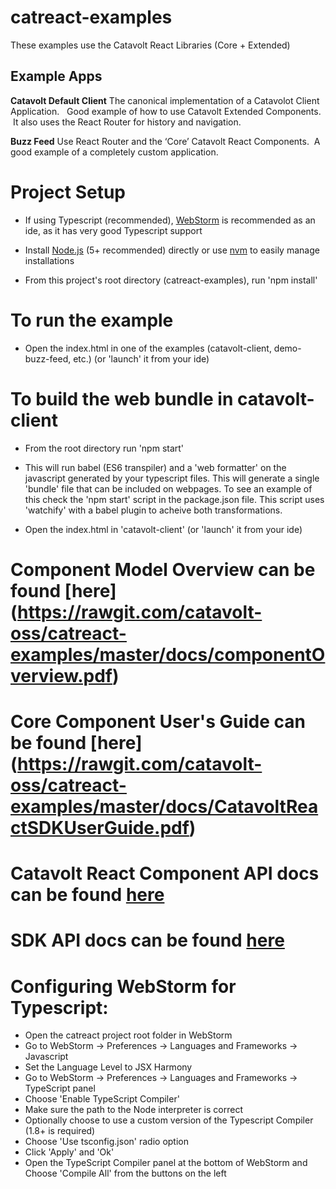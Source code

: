 catreact-examples
=================

These examples use the Catavolt React Libraries (Core + Extended)



## Example Apps

**Catavolt Default Client**
The canonical implementation of a Catavolot Client Application.   Good example of how to use Catavolt Extended Components.  It also uses the React Router for history and navigation.

**Buzz Feed**
Use React Router and the ‘Core’ Catavolt React Components.  A good example of a completely custom application.
                                                

# Project Setup

* If using Typescript (recommended), [WebStorm](https://www.jetbrains.com/webstorm/) is recommended as an ide, as it has very good Typescript support

* Install [Node.js](https://nodejs.org/en/) (5+ recommended) directly or use [nvm](https://github.com/creationix/nvm#installation) to easily manage installations
  
* From this project's root directory (catreact-examples), run 'npm install'  

# To run the example

* Open the index.html in one of the examples (catavolt-client, demo-buzz-feed, etc.) (or 'launch' it from your ide)


# To build the web bundle in catavolt-client

* From the root directory run 'npm start'

* This will run babel (ES6 transpiler) and a 'web formatter' on the javascript generated by your typescript files. This will generate a single 'bundle' file that can be included on webpages.  To see an example of this check the 'npm start' script in the package.json file.  This script uses 'watchify' with a babel plugin to acheive both transformations.

* Open the index.html in 'catavolt-client' (or 'launch' it from your ide)

# Component Model Overview can be found [here] (https://rawgit.com/catavolt-oss/catreact-examples/master/docs/componentOverview.pdf)
# Core Component User's Guide can be found [here] (https://rawgit.com/catavolt-oss/catreact-examples/master/docs/CatavoltReactSDKUserGuide.pdf)
# Catavolt React Component API docs can be found [here](https://rawgit.com/catavolt-oss/catreact-examples/master/docs/catreact/index.html)
# SDK API docs can be found [here](https://rawgit.com/catavolt-oss/catreact-examples/master/docs/catavolt-sdk/index.html)

# Configuring WebStorm for Typescript:

* Open the catreact project root folder in WebStorm
* Go to WebStorm -> Preferences -> Languages and Frameworks -> Javascript
* Set the Language Level to JSX Harmony
* Go to WebStorm -> Preferences -> Languages and Frameworks -> TypeScript panel
* Choose 'Enable TypeScript Compiler'
* Make sure the path to the Node interpreter is correct
* Optionally choose to use a custom version of the Typescript Compiler (1.8+ is required)
* Choose 'Use tsconfig.json' radio option
* Click 'Apply' and 'Ok'
* Open the TypeScript Compiler panel at the bottom of WebStorm and Choose 'Compile All' from the buttons on the left

